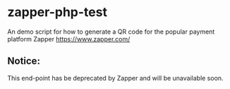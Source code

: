 # zapper-php-test
An demo script for how to generate a QR code for the popular payment platform Zapper https://www.zapper.com/

## Notice:
This end-point has be deprecated by Zapper and will be unavailable soon.
